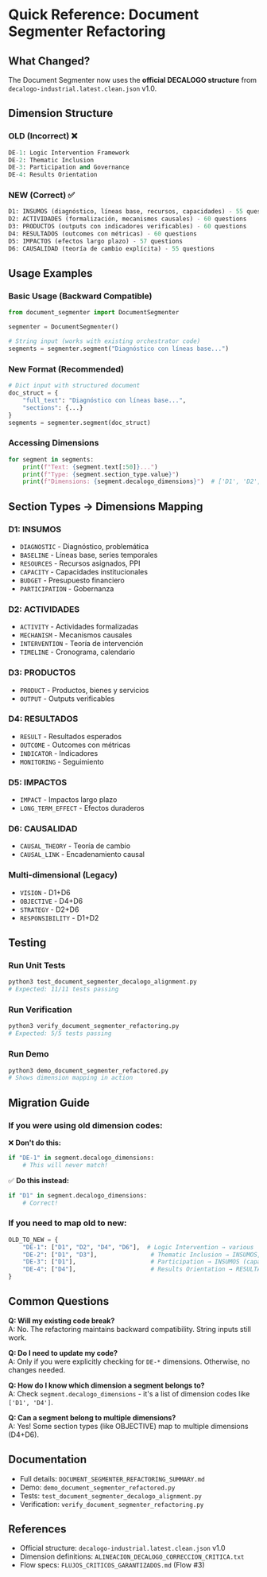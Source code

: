 # Quick Reference: Document Segmenter Refactoring

## What Changed?

The Document Segmenter now uses the **official DECALOGO structure** from `decalogo-industrial.latest.clean.json` v1.0.

## Dimension Structure

### OLD (Incorrect) ❌
```python
DE-1: Logic Intervention Framework
DE-2: Thematic Inclusion
DE-3: Participation and Governance
DE-4: Results Orientation
```

### NEW (Correct) ✅
```python
D1: INSUMOS (diagnóstico, líneas base, recursos, capacidades) - 55 questions
D2: ACTIVIDADES (formalización, mecanismos causales) - 60 questions
D3: PRODUCTOS (outputs con indicadores verificables) - 60 questions
D4: RESULTADOS (outcomes con métricas) - 60 questions
D5: IMPACTOS (efectos largo plazo) - 57 questions
D6: CAUSALIDAD (teoría de cambio explícita) - 55 questions
```

## Usage Examples

### Basic Usage (Backward Compatible)
```python
from document_segmenter import DocumentSegmenter

segmenter = DocumentSegmenter()

# String input (works with existing orchestrator code)
segments = segmenter.segment("Diagnóstico con líneas base...")
```

### New Format (Recommended)
```python
# Dict input with structured document
doc_struct = {
    "full_text": "Diagnóstico con líneas base...",
    "sections": {...}
}
segments = segmenter.segment(doc_struct)
```

### Accessing Dimensions
```python
for segment in segments:
    print(f"Text: {segment.text[:50]}...")
    print(f"Type: {segment.section_type.value}")
    print(f"Dimensions: {segment.decalogo_dimensions}")  # ['D1', 'D2', etc.]
```

## Section Types → Dimensions Mapping

### D1: INSUMOS
- `DIAGNOSTIC` - Diagnóstico, problemática
- `BASELINE` - Líneas base, series temporales
- `RESOURCES` - Recursos asignados, PPI
- `CAPACITY` - Capacidades institucionales
- `BUDGET` - Presupuesto financiero
- `PARTICIPATION` - Gobernanza

### D2: ACTIVIDADES
- `ACTIVITY` - Actividades formalizadas
- `MECHANISM` - Mecanismos causales
- `INTERVENTION` - Teoría de intervención
- `TIMELINE` - Cronograma, calendario

### D3: PRODUCTOS
- `PRODUCT` - Productos, bienes y servicios
- `OUTPUT` - Outputs verificables

### D4: RESULTADOS
- `RESULT` - Resultados esperados
- `OUTCOME` - Outcomes con métricas
- `INDICATOR` - Indicadores
- `MONITORING` - Seguimiento

### D5: IMPACTOS
- `IMPACT` - Impactos largo plazo
- `LONG_TERM_EFFECT` - Efectos duraderos

### D6: CAUSALIDAD
- `CAUSAL_THEORY` - Teoría de cambio
- `CAUSAL_LINK` - Encadenamiento causal

### Multi-dimensional (Legacy)
- `VISION` - D1+D6
- `OBJECTIVE` - D4+D6
- `STRATEGY` - D2+D6
- `RESPONSIBILITY` - D1+D2

## Testing

### Run Unit Tests
```bash
python3 test_document_segmenter_decalogo_alignment.py
# Expected: 11/11 tests passing
```

### Run Verification
```bash
python3 verify_document_segmenter_refactoring.py
# Expected: 5/5 tests passing
```

### Run Demo
```bash
python3 demo_document_segmenter_refactored.py
# Shows dimension mapping in action
```

## Migration Guide

### If you were using old dimension codes:

❌ **Don't do this:**
```python
if "DE-1" in segment.decalogo_dimensions:
    # This will never match!
```

✅ **Do this instead:**
```python
if "D1" in segment.decalogo_dimensions:
    # Correct!
```

### If you need to map old to new:

```python
OLD_TO_NEW = {
    "DE-1": ["D1", "D2", "D4", "D6"],  # Logic Intervention → various
    "DE-2": ["D1", "D3"],               # Thematic Inclusion → INSUMOS, PRODUCTOS
    "DE-3": ["D1"],                     # Participation → INSUMOS (capacidades)
    "DE-4": ["D4"],                     # Results Orientation → RESULTADOS
}
```

## Common Questions

**Q: Will my existing code break?**  
A: No. The refactoring maintains backward compatibility. String inputs still work.

**Q: Do I need to update my code?**  
A: Only if you were explicitly checking for `DE-*` dimensions. Otherwise, no changes needed.

**Q: How do I know which dimension a segment belongs to?**  
A: Check `segment.decalogo_dimensions` - it's a list of dimension codes like `['D1', 'D4']`.

**Q: Can a segment belong to multiple dimensions?**  
A: Yes! Some section types (like OBJECTIVE) map to multiple dimensions (D4+D6).

## Documentation

- Full details: `DOCUMENT_SEGMENTER_REFACTORING_SUMMARY.md`
- Demo: `demo_document_segmenter_refactored.py`
- Tests: `test_document_segmenter_decalogo_alignment.py`
- Verification: `verify_document_segmenter_refactoring.py`

## References

- Official structure: `decalogo-industrial.latest.clean.json` v1.0
- Dimension definitions: `ALINEACION_DECALOGO_CORRECCION_CRITICA.txt`
- Flow specs: `FLUJOS_CRITICOS_GARANTIZADOS.md` (Flow #3)
